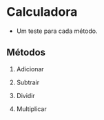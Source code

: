 # Calculadora
- Um teste para cada método.
## Métodos

1. Adicionar

2. Subtrair

3. Dividir

4. Multiplicar

